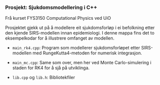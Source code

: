 ### Prosjekt: Sjukdomsmodellering i C++

Frå kurset FYS3150 Computational Physics ved UiO

Prosjektet gjekk ut på å modellere eit sjukdomsforløp i ei befolkning etter den kjende SIRS-modellen innan epidemiologi. I denne mappa fins det to eksempelkodar for å illustrere omfanget av modellen.

- `main_rk4.cpp`: Program som modellerer sjukdomsforløpet etter SIRS-modellen med RungeKutta4-metoden for numerisk integrasjon.
- `main_mc.cpp`: Same som over, men her ved Monte Carlo-simulering i staden for RK4 for å sjå på utviklinga.

- `lib.cpp` og `lib.h`: Bibliotekfiler
